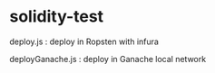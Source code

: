 # solidity-test

deploy.js : deploy in Ropsten with infura 


deployGanache.js : deploy in Ganache local network